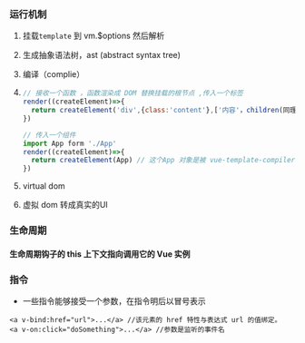 ### 运行机制

1. 挂载`template` 到 vm.$options 然后解析

2. 生成抽象语法树，ast (abstract syntax tree)

3. 编译（complie）

4. ```javascript
   // 接收一个函数 ，函数渲染成 DOM 替换挂载的根节点 ,传入一个标签
   render((createElement)=>{ 
     return createElement('div',{class:'content'},['内容'，children(同理)])
   })
   
   // 传入一个组件
   import App form './App'
   render((createElement)=>{ 
     return createElement(App) // 这个App 对象是被 vue-template-compiler 解析过的 
   })
   ```

5. virtual dom

6. 虚拟 dom 转成真实的UI

### 生命周期

#### 生命周期钩子的 this 上下文指向调用它的 Vue 实例
### 指令
+ 一些指令能够接受一个参数，在指令明后以冒号表示
```
<a v-bind:href="url">...</a> //该元素的 href 特性与表达式 url 的值绑定。
<a v-on:click="doSomething">...</a> //参数是监听的事件名
```